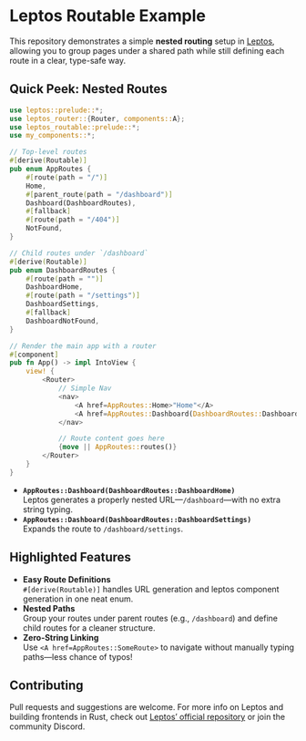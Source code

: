 # Leptos Routable Example

This repository demonstrates a simple **nested routing** setup in [Leptos](https://github.com/leptos-rs/leptos),
allowing you to group pages under a shared path while still defining each route in a clear, type-safe way.

## Quick Peek: Nested Routes

```rust
use leptos::prelude::*;
use leptos_router::{Router, components::A};
use leptos_routable::prelude::*;
use my_components::*;

// Top-level routes
#[derive(Routable)]
pub enum AppRoutes {
    #[route(path = "/")]
    Home,
    #[parent_route(path = "/dashboard")]
    Dashboard(DashboardRoutes),
    #[fallback]
    #[route(path = "/404")]
    NotFound,
}

// Child routes under `/dashboard`
#[derive(Routable)]
pub enum DashboardRoutes {
    #[route(path = "")]
    DashboardHome,
    #[route(path = "/settings")]
    DashboardSettings,
    #[fallback]
    DashboardNotFound,
}

// Render the main app with a router
#[component]
pub fn App() -> impl IntoView {
    view! {
        <Router>
            // Simple Nav
            <nav>
                <A href=AppRoutes::Home>"Home"</A>
                <A href=AppRoutes::Dashboard(DashboardRoutes::DashboardHome)>"Dashboard"</A>
            </nav>

            // Route content goes here
            {move || AppRoutes::routes()}
        </Router>
    }
}
```

- **`AppRoutes::Dashboard(DashboardRoutes::DashboardHome)`**  
  Leptos generates a properly nested URL—`/dashboard`—with no extra string typing.
- **`AppRoutes::Dashboard(DashboardRoutes::DashboardSettings)`**  
  Expands the route to `/dashboard/settings`.

## Highlighted Features

- **Easy Route Definitions**  
  `#[derive(Routable)]` handles URL generation and leptos component generation in one neat enum.
- **Nested Paths**  
  Group your routes under parent routes (e.g., `/dashboard`) and define child routes for a cleaner structure.
- **Zero-String Linking**  
  Use `<A href=AppRoutes::SomeRoute>` to navigate without manually typing paths—less chance of typos!

## Contributing

Pull requests and suggestions are welcome. For more info on Leptos and building frontends in Rust, check
out [Leptos’ official repository](https://github.com/leptos-rs/leptos) or join the community Discord.
